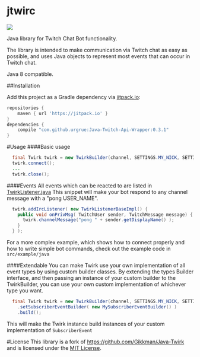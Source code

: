 # jtwirc
[![](https://jitpack.io/v/techbrew-mc/jtwirc.svg)](https://jitpack.io/#techbrew-mc/jtwirc)

Java library for Twitch Chat Bot functionality.

The library is intended to make communication via Twitch chat as easy as possible, and uses Java objects to represent most events that can occur in Twitch chat. 

Java 8 compatible.

##Installation

Add this project as a Gradle dependency via [jitpack.io](https://github.com/techbrew-mc/jtwirc):

```groovy
repositories {
    maven { url 'https://jitpack.io' }
}
dependencies {
    compile "com.github.urgrue:Java-Twitch-Api-Wrapper:0.3.1"
}
```

#Usage
####Basic usage
```Java
  final Twirk twirk = new TwirkBuilder(channel, SETTINGS.MY_NICK, SETTINGS.MY_PASS).build();
  twirk.connect();
  ...
  twirk.close();
```
####Events
All events which can be reacted to are listed in [TwirkListener.java](https://github.com/techbrew-mc/jtwirc/blob/master/twirc/src/main/java/com/gikk/twirk/events/TwirkListener.java) This snippet will make your bot respond to any channel
message with a "pong USER_NAME".
```Java
  twirk.addIrcListener( new TwirkListenerBaseImpl() { 
    public void onPrivMsg( TwitchUser sender, TwitchMessage message) {
      twirk.channelMessage("pong " + sender.getDisplayName() );
    }
  } );
```

For a more complex example, which shows how to connect properly and how to write simple bot commands, check out the example code in `src/example/java`

####Extendable
You can make Twirk use your own implementation of all event types by using custom builder classes. By extending the types Builder interface, and then passing an instance of your custom builder to the TwirkBuilder, you can use your own custom implementation of whichever type you want.
```Java
  final Twirk twirk = new TwirkBuilder(channel, SETTINGS.MY_NICK, SETTINGS.MY_PASS)
    .setSubscriberEventBuilder( new MySubscriberEventBuilder() )
    .build();
```
This will make the Twirk instance build instances of your custom implementation of `SubscriberEvent`

#License
This library is a fork of https://github.com/Gikkman/Java-Twirk and is licensed under the [MIT License](https://tldrlegal.com/license/mit-license). 

